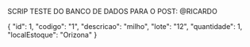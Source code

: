 SCRIP TESTE DO BANCO DE DADOS PARA O POST: @RICARDO

{
    "id": 1,
    "codigo": "1",
    "descricao": "milho",
    "lote": "12",
    "quantidade": 1,
    "localEstoque": "Orizona"
}

